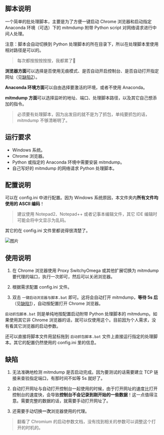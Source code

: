 ## 脚本说明

一个简单的批处理脚本，主要是为了方便一键启动 Chrome 浏览器和启动指定 Anaconda 环境（可选）下的 mitmdump 附带 Python script 对网络请求进行中间人处理。

注意：脚本会自动切换到 Python 处理脚本的所在目录下，所以在处理脚本里使用相对路径是可以的。

> 每次都按按按按按，我都累了🐎

**浏览器方面**可以选择是否使用无痕模式、是否自动开启控制台、是否自动打开指定网址（见[缺陷2](#缺陷)）。

**Anaconda 环境方面**可以自由选择要激活的环境，或者不使用 Anaconda。

**mitmdump 方面**可以选择监听的地址、端口、处理脚本路径，以及其它自己想添加的指令。

> 必须要有处理脚本，因为出发目的就不是为了抓包，单纯要抓包的话，mitmdump 不够清晰明了。

## 运行要求

- Windows 系统。
- Chrome 浏览器。
- Python 或指定的 Anaconda 环境中需要安装 mitmdump。
- 自己写好的 mitmdump 的网络请求 Python 处理脚本。

## 配置说明

可以在 config.ini 中进行配置。因为 Windows 系统原因，本文件夹内**所有文件均使用的 ASCII 编码**！

> 建议使用 Notepad2、Notepad++ 或者记事本编辑文件，其它 IDE 编辑时可能会将中文显示为乱码。

其它的在 config.ini 文件里都说得很清楚了。

![图片](https://tva1.sinaimg.cn/large/d3dde9a5ly1gpkd1n86b4j20nm0pu0u6.jpg)

## 使用说明


1. 在 Chrome 浏览器使用 Proxy SwitchyOmega 或其他扩展切换为 mitmdump 要代理的端口，执行一次即可，然后可以关闭浏览器。

2. 根据需求配置 config.ini 文件。

3. 双击 `一键启动浏览器与脚本.bat` 即可。这将会自动打开 mitmdump，**等待 5s 后**（见[缺陷1](#缺陷)），自动按配置打开 Chrome 浏览器。

`启动抓包脚本.bat` 则是单纯地按配置启动附带 Python 处理脚本的 mitmdump。如果使用其它非 Chrome 浏览器的话，就可以仅使用这个。目前因为个人需求，没有看其它浏览器的启动参数。

还可以直接将脚本文件用鼠标拖到 `启动抓包脚本.bat` 文件上直接运行指定的处理脚本。其它的配置仍然使用的 config.ini 里的信息。

## 缺陷

1. 无法准确地检测 mitmdump 是否启动完成。因为要测试的话需要建立 TCP 链接来查验指定端口，有那时间不如等 5s 就好了。

2. 自动打开网址与自动打开控制台一起使用的时候，由于打开网址的速度比打开控制台的速度快，会导致**控制台不会记录到刚开始的一些数据**！这一点值得注意。需要完整的数据的话，就需要手动打开网址了。

3. 还需要手动切换**一次**浏览器使用的代理。

> 翻看了 Chromium 的启动参数文档，没有找到相关的参数可以调整这个打开的时机的。

